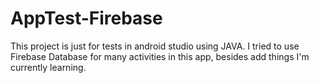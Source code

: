 # AppTest-Firebase
This project is just for tests in android studio using JAVA. I tried to use Firebase Database for many activities in this app, besides add things I'm currently learning.
